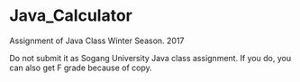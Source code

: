 # Java_Calculator
Assignment of Java Class Winter Season. 2017

Do not submit it as Sogang University Java class assignment.
If you do, you can also get F grade because of copy.
